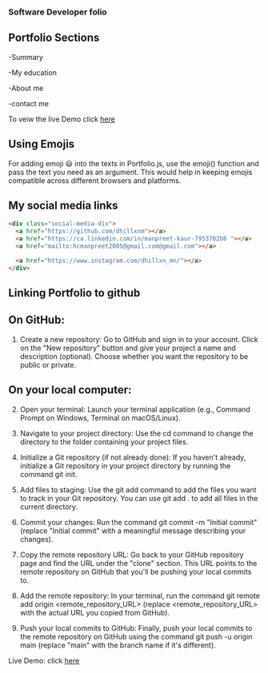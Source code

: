 ### Software Developer folio

## Portfolio Sections

-Summary

-My education

-About me

-contact me

To veiw the live Demo click [here](https://dhillxnm.github.io/myportfolio/)

## Using Emojis

For adding emoji 😃 into the texts in Portfolio.js, use the emoji() function and pass the text you need as an argument. This would help in keeping emojis compatible across different browsers and platforms.

## My social media links

```html
<div class="social-media-div">
  <a href="https://github.com/dhillxnm"></a>
  <a href="https://ca.linkedin.com/in/manpreet-kaur-7953702b8 "></a>
  <a href="mailto:hcmanpreet2005@gmail.com@gmail.com"></a>

  <a href="https://www.instagram.com/dhillxn_mn/"></a>
</div>
```

## Linking Portfolio to github

## On GitHub:

1. Create a new repository: Go to GitHub and sign in to your account. Click on the "New repository" button and give your project a name and description (optional). Choose whether you want the repository to be public or private.

## On your local computer:

2. Open your terminal: Launch your terminal application (e.g., Command Prompt on Windows, Terminal on macOS/Linux).

3. Navigate to your project directory: Use the cd command to change the directory to the folder containing your project files.

4. Initialize a Git repository (if not already done): If you haven't already, initialize a Git repository in your project directory by running the command git init.

5. Add files to staging: Use the git add command to add the files you want to track in your Git repository. You can use git add . to add all files in the current directory.

6. Commit your changes: Run the command git commit -m "Initial commit" (replace "Initial commit" with a meaningful message describing your changes).

7. Copy the remote repository URL: Go back to your GitHub repository page and find the URL under the "clone" section. This URL points to the remote repository on GitHub that you'll be pushing your local commits to.

8. Add the remote repository: In your terminal, run the command git remote add origin <remote_repository_URL> (replace <remote_repository_URL> with the actual URL you copied from GitHub).

9. Push your local commits to GitHub: Finally, push your local commits to the remote repository on GitHub using the command git push -u origin main (replace "main" with the branch name if it's different).

Live Demo: click [here](https://dhillxnm.github.io/myportfolio/)
